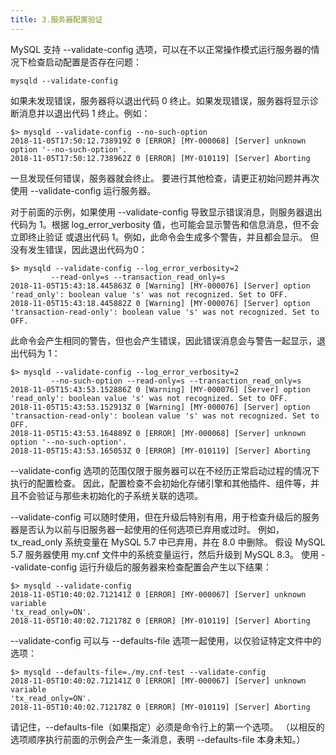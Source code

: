 ```yaml
---
title: 3.服务器配置验证
---
```

MySQL 支持 --validate-config 选项，可以在不以正常操作模式运行服务器的情况下检查启动配置是否存在问题：

```
mysqld --validate-config
```

如果未发现错误，服务器将以退出代码 0 终止。如果发现错误，服务器将显示诊断消息并以退出代码 1 终止。例如：

```
$> mysqld --validate-config --no-such-option
2018-11-05T17:50:12.738919Z 0 [ERROR] [MY-000068] [Server] unknown
option '--no-such-option'.
2018-11-05T17:50:12.738962Z 0 [ERROR] [MY-010119] [Server] Aborting
```

一旦发现任何错误，服务器就会终止。 要进行其他检查，请更正初始问题并再次使用 --validate-config 运行服务器。

对于前面的示例，如果使用 --validate-config 导致显示错误消息，则服务器退出代码为 1。根据 log_error_verbosity 值，也可能会显示警告和信息消息，但不会立即终止验证 或退出代码 1。例如，此命令会生成多个警告，并且都会显示。 但没有发生错误，因此退出代码为0：

```
$> mysqld --validate-config --log_error_verbosity=2
         --read-only=s --transaction_read_only=s
2018-11-05T15:43:18.445863Z 0 [Warning] [MY-000076] [Server] option
'read_only': boolean value 's' was not recognized. Set to OFF.
2018-11-05T15:43:18.445882Z 0 [Warning] [MY-000076] [Server] option
'transaction-read-only': boolean value 's' was not recognized. Set to OFF.
```

此命令会产生相同的警告，但也会产生错误，因此错误消息会与警告一起显示，退出代码为 1：

```
$> mysqld --validate-config --log_error_verbosity=2
         --no-such-option --read-only=s --transaction_read_only=s
2018-11-05T15:43:53.152886Z 0 [Warning] [MY-000076] [Server] option
'read_only': boolean value 's' was not recognized. Set to OFF.
2018-11-05T15:43:53.152913Z 0 [Warning] [MY-000076] [Server] option
'transaction-read-only': boolean value 's' was not recognized. Set to OFF.
2018-11-05T15:43:53.164889Z 0 [ERROR] [MY-000068] [Server] unknown
option '--no-such-option'.
2018-11-05T15:43:53.165053Z 0 [ERROR] [MY-010119] [Server] Aborting
```

--validate-config 选项的范围仅限于服务器可以在不经历正常启动过程的情况下执行的配置检查。 因此，配置检查不会初始化存储引擎和其他插件、组件等，并且不会验证与那些未初始化的子系统关联的选项。

--validate-config 可以随时使用，但在升级后特别有用，用于检查升级后的服务器是否认为以前与旧服务器一起使用的任何选项已弃用或过时。 例如，tx_read_only 系统变量在 MySQL 5.7 中已弃用，并在 8.0 中删除。 假设 MySQL 5.7 服务器使用 my.cnf 文件中的系统变量运行，然后升级到 MySQL 8.3。 使用 --validate-config 运行升级后的服务器来检查配置会产生以下结果：

```
$> mysqld --validate-config
2018-11-05T10:40:02.712141Z 0 [ERROR] [MY-000067] [Server] unknown variable
'tx_read_only=ON'.
2018-11-05T10:40:02.712178Z 0 [ERROR] [MY-010119] [Server] Aborting
```

--validate-config 可以与 --defaults-file 选项一起使用，以仅验证特定文件中的选项：

```
$> mysqld --defaults-file=./my.cnf-test --validate-config
2018-11-05T10:40:02.712141Z 0 [ERROR] [MY-000067] [Server] unknown variable
'tx_read_only=ON'.
2018-11-05T10:40:02.712178Z 0 [ERROR] [MY-010119] [Server] Aborting
```

请记住，--defaults-file（如果指定）必须是命令行上的第一个选项。 （以相反的选项顺序执行前面的示例会产生一条消息，表明 --defaults-file 本身未知。）
